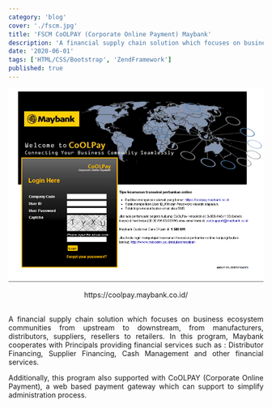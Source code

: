 ```yaml
---
category: 'blog'
cover: './fscm.jpg'
title: 'FSCM CoOLPAY (Corporate Online Payment) Maybank'
description: 'A financial supply chain solution which focuses on business ecosystem communities from upstream to downstream, from manufacturers, distributors, suppliers, resellers to retailers.'
date: '2020-06-01'
tags: ['HTML/CSS/Bootstrap', 'ZendFramework']
published: true
---
```


![fscm](./fscm.jpg)
<br>
<center>https://coolpay.maybank.co.id/</center> <br>
<p align="justify">
A financial supply chain solution which focuses on business ecosystem communities from upstream to downstream, from manufacturers, distributors, suppliers, resellers to retailers. In this program, Maybank cooperates with Principals providing financial services such as : Distributor Financing, Supplier Financing, Cash Management and other financial services.
</p>
<p align="justify">
Additionally, this program also supported with  CoOLPAY (Corporate Online Payment),  a web based payment  gateway which can support to simplify administration process.
